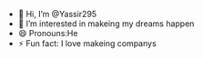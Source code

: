 - 👋 Hi, I’m @Yassir295
- 👀 I’m interested in makeing my dreams happen
- 😄 Pronouns:He
- ⚡ Fun fact: I love makeing companys

<!---
Yassir295/Yassir295 is a ✨ special ✨ repository because its `README.md` (this file) appears on your GitHub profile.
You can click the Preview link to take a look at your changes.
--->
